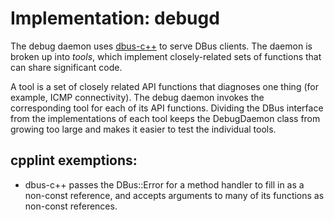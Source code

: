 # Implementation: debugd

[dbus-cxx]: http://sourceforge.net/projects/dbus-cplusplus/

The debug daemon uses [dbus-c++][dbus-cxx] to serve DBus clients. The daemon is
broken up into _tools_, which implement closely-related sets of functions that
can share significant code.

A tool is a set of closely related API functions that diagnoses one thing (for
example, ICMP connectivity). The debug daemon invokes the corresponding tool for
each of its API functions. Dividing the DBus interface from the implementations
of each tool keeps the DebugDaemon class from growing too large and makes it
easier to test the individual tools.

## cpplint exemptions:
* dbus-c++ passes the DBus::Error for a method handler to fill in as a non-const
  reference, and accepts arguments to many of its functions as non-const
  references.
